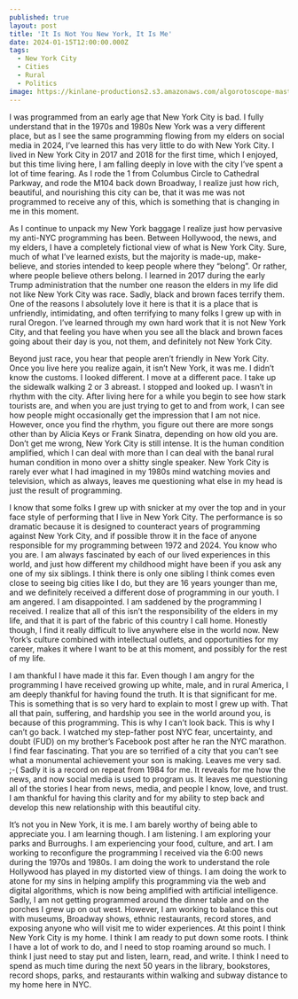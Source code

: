 ```yaml
---
published: true
layout: post
title: 'It Is Not You New York, It Is Me'
date: 2024-01-15T12:00:00.000Z
tags:
  - New York City
  - Cities
  - Rural
  - Politics
image: https://kinlane-productions2.s3.amazonaws.com/algorotoscope-master/american-dream-fundamental-nyc-57th-3.jpeg
---
```

I was programmed from an early age that New York City is bad. I fully understand that in the 1970s and 1980s New York was a very different place, but as I see the same programming flowing from my elders on social media in 2024, I’ve learned this has very little to do with New York City. I lived in New York City in 2017 and 2018 for the first time, which I enjoyed, but this time living here, I am falling deeply in love with the city I’ve spent a lot of time fearing. As I rode the 1 from Columbus Circle to Cathedral Parkway, and rode the M104 back down Broadway, I realize just how rich, beautiful, and nourishing this city can be, that it was me was not programmed to receive any of this, which is something that is changing in me in this moment.

As I continue to unpack my New York baggage I realize just how pervasive my anti-NYC programming has been. Between Hollywood, the news, and my elders, I have a completely fictional view of what is New York City. Sure, much of what I’ve learned exists, but the majority is made-up, make-believe, and stories intended to keep people where they “belong”. Or rather, where people believe others belong. I learned in 2017 during the early Trump administration that the number one reason the elders in my life did not like New York City was race. Sadly, black and brown faces terrify them. One of the reasons I absolutely love it here is that it is a place that is unfriendly, intimidating, and often terrifying to many folks I grew up with in rural Oregon. I’ve learned through my own hard work that it is not New York City, and that feeling you have when you see all the black and brown faces going about their day is you, not them, and definitely not New York City.

Beyond just race, you hear that people aren’t friendly in New York City. Once you live here you realize again, it isn’t New York, it was me. I didn’t know the customs. I looked different. I move at a different pace. I take up the sidewalk walking 2 or 3 abreast. I stopped and looked up. I wasn’t in rhythm with the city. After living here for a while you begin to see how stark tourists are, and when you are just trying to get to and from work, I can see how people might occasionally get the impression that I am not nice. However, once you find the rhythm, you figure out there are more songs other than by Alicia Keys or Frank Sinatra, depending on how old you are. Don’t get me wrong, New York City is still intense. It is the human condition amplified, which I can deal with more than I can deal with the banal rural human condition in mono over a shitty single speaker. New York City is rarely ever what I had imagined in my 1980s mind watching movies and television, which as always, leaves me questioning what else in my head is just the result of programming.

I know that some folks I grew up with snicker at my over the top and in your face style of performing that I live in New York City. The performance is so dramatic because it is designed to counteract years of programming against New York City, and if possible throw it in the face of anyone responsible for my programming between 1972 and 2024. You know who you are. I am always fascinated by each of our lived experiences in this world, and just how different my childhood might have been if you ask any one of my six siblings. I think there is only one sibling I think comes even close to seeing big cities like I do, but they are 16 years younger than me, and we definitely received a different dose of programming in our youth. I am angered. I am disappointed. I am saddened by the programming I received. I realize that all of this isn’t the responsibility of the elders in my life, and that it is part of the fabric of this country I call home. Honestly though, I find it really difficult to live anywhere else in the world now. New York’s culture combined with intellectual outlets, and opportunities for my career, makes it where I want to be at this moment, and possibly for the rest of my life.

I am thankful I have made it this far. Even though I am angry for the programming I have received growing up white, male, and in rural America, I am deeply thankful for having found the truth. It is that significant for me. This is something that is so very hard to explain to most I grew up with. That all that pain, suffering, and hardship you see in the world around you, is because of this programming. This is why I can’t look back. This is why I can’t go back. I watched my step-father post NYC fear, uncertainty, and doubt (FUD) on my brother’s Facebook post after he ran the NYC marathon. I find fear fascinating. That you are so terrified of a city that you can’t see what a monumental achievement your son is making. Leaves me very sad. ;-( Sadly it is a record on repeat from 1984 for me. It reveals for me how the news, and now social media is used to program us. It leaves me questioning all of the stories I hear from news, media, and people I know, love, and trust. I am thankful for having this clarity and for my ability to step back and develop this new relationship with this beautiful city. 

It’s not you in New York, it is me. I am barely worthy of being able to appreciate you. I am learning though. I am listening. I am exploring your parks and Burroughs. I am experiencing your food, culture, and art. I am working to reconfigure the programming I received via the 6:00 news during the 1970s and 1980s. I am doing the work to understand the role Hollywood has played in my distorted view of things. I am doing the work to atone for my sins in helping amplify this programming via the web and digital algorithms, which is now being amplified with artificial intelligence. Sadly, I am not getting programmed around the dinner table and on the porches I grew up on out west. However, I am working to balance this out with museums, Broadway shows, ethnic restaurants, record stores, and exposing anyone who will visit me to wider experiences. At this point I think New York City is my home. I think I am ready to put down some roots. I think I have a lot of work to do, and I need to stop roaming around so much. I think I just need to stay put and listen, learn, read, and write. I think I need to spend as much time during the next 50 years in the library, bookstores, record shops, parks, and restaurants within walking and subway distance to my home here in NYC. 